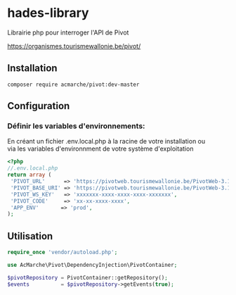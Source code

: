 # hades-library

Librairie php pour interroger l'API de Pivot

https://organismes.tourismewallonie.be/pivot/

Installation
----

`composer require acmarche/pivot:dev-master`

Configuration
-----------------

###  Définir les variables d'environnements:

En créant un fichier .env.local.php à la racine de votre installation ou  
via les variables d'environnment de votre système d'exploitation

```php
<?php
//.env.local.php
return array (
 'PIVOT_URL'      => 'https://pivotweb.tourismewallonie.be/PivotWeb-3.1',
 'PIVOT_BASE_URI' => 'https://pivotweb.tourismewallonie.be/PivotWeb-3.1',
 'PIVOT_WS_KEY'   => 'xxxxxxx-xxxx-xxxx-xxxx-xxxxxxx',
 'PIVOT_CODE'     => 'xx-xx-xxxx-xxxx',
 'APP_ENV'       => 'prod',
);
```

Utilisation
----

```php
require_once 'vendor/autoload.php';

use AcMarche\Pivot\DependencyInjection\PivotContainer;

$pivotRepository = PivotContainer::getRepository();
$events          = $pivotRepository->getEvents(true);
```

